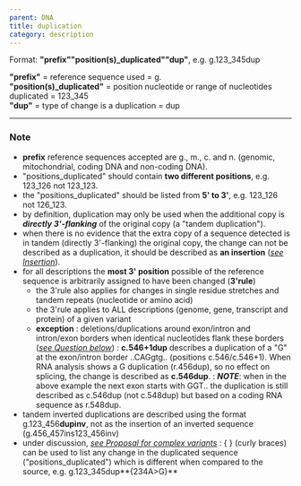 ```yaml
---
parent: DNA
title: duplication
category: description
---
```


Format:   **"prefix""position(s)_duplicated""dup"**,  e.g. g.123_345dup

**"prefix"**  =  reference sequence used  =  g.<br>
**"position(s)_duplicated"**  =  position nucleotide or range of nucleotides duplicated  =  123_345<br>
**"dup"**  =  type of change is a duplication  =  dup

---

### Note

*	**prefix** reference sequences accepted are g., m., c. and n. (genomic, mitochondrial, coding DNA and non-coding DNA).
*	"positions\_duplicated" should contain **two different positions**, e.g. 123\_126 not 123\_123.
*	the "positions\_duplicated" should be listed from **5' to 3'**, e.g. 123\_126 not 126\_123.
*	by definition, duplication may only be used when the additional copy is _**directly 3'-flanking**_ of the original copy (a "tandem duplication").
*	when there is no evidence that the extra copy of a sequence detected is in tandem (directly 3'-flanking) the original copy, the change can not be described as a duplication, it should be described as **an insertion** ([_see Insertion_](/recommendations/DNA/variant/insertion/)).
*	for all descriptions the **most 3' position** possible of the reference sequence is arbitrarily assigned to have been changed (**3'rule**)
	*	the 3'rule also applies for changes in single residue stretches and tandem repeats  (nucleotide or amino acid)
	*	the 3'rule applies to ALL descriptions (genome, gene, transcript and protein) of a given variant
	*	**exception**
	:	deletions/duplications around exon/intron and intron/exon borders when identical nucleotides flank these borders ([_see Question below_](/recommendations/DNA/variant/duplication/#123dup))
		:	**c.546+1dup** describes a duplication of a "G" at the exon/intron border ..CAGgtg.. (positions c.546/c.546+1). When RNA analysis shows a G duplication (r.456dup), so no effect on splicing, the change is described as **c.546dup**.
		:	_**NOTE**_:	when in the above example the next exon starts with GGT.. the duplication is still described as c.546dup (not c.548dup) but based on a coding RNA sequence as r.548dup.
*	tandem inverted duplications are described using the format g.123\_456**dupinv**, not as the insertion of an inverted sequence (g.456\_457ins123\_456inv)
*	under discussion, [_see Proposal for complex variants_](http://www.hgvs.org/mutnomen/HGVS_extend_PT.doc)
	:	{ } (curly braces) can be used to list any change in the duplicated sequence ("positions\_duplicated") which is different when compared to the source, e.g. g.123\_345dup**{234A>G}**
